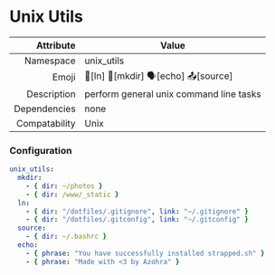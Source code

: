 # Unix Utils

| Attribute     | Value                                     |
|--------------:|-------------------------------------------|
| Namespace     | unix_utils                                |
| Emoji         | 🔗[ln] 📂[mkdir] ️🗣️[echo] 📤[source]       |
| Description   | perform general unix command line tasks   |
| Dependencies  | none                                      |
| Compatability | Unix                                      |

### Configuration
```yml
unix_utils:
  mkdir:
    - { dir: ~/photos }
    - { dir: /www/_static }
  ln:
    - { dir: "/dotfiles/.gitignore", link: "~/.gitignore" }
    - { dir: "/dotfiles/.gitconfig", link: "~/.gitconfig" }
  source:
    - { dir: ~/.bashrc }
  echo:
    - { phrase: "You have successfully installed strapped.sh" }
    - { phrase: "Made with <3 by Azohra" }
```
